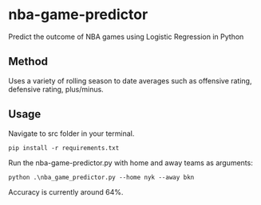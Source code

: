 ﻿# nba-game-predictor
Predict the outcome of NBA games using Logistic Regression in Python

## Method
Uses a variety of rolling season to date averages such as offensive rating, defensive rating, plus/minus. 

## Usage
Navigate to src folder in your terminal.

```
pip install -r requirements.txt
```

Run the nba-game-predictor.py with home and away teams as arguments:
```
python .\nba_game_predictor.py --home nyk --away bkn
```

Accuracy is currently around 64%.


